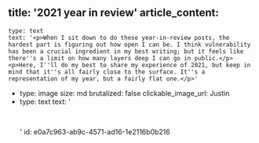title: '2021 year in review'
article_content:
  -
    type: text
    text: '<p>When I sit down to do these year-in-review posts, the hardest part is figuring out how open I can be. I think vulnerability has been a crucial ingredient in my best writing; but it feels like there''s a limit on how many layers deep I can go in public.</p><p>Here, I''ll do my best to share my experience of 2021, but keep in mind that it''s all fairly close to the surface. It''s a representation of my year, but a fairly flat one.</p>'
  -
    type: image
    size: md
    brutalized: false
    clickable_image_url: Justin
  -
    type: text
    text: '<p><br></p>'
id: e0a7c963-ab9c-4571-ad16-1e2116b0b216
